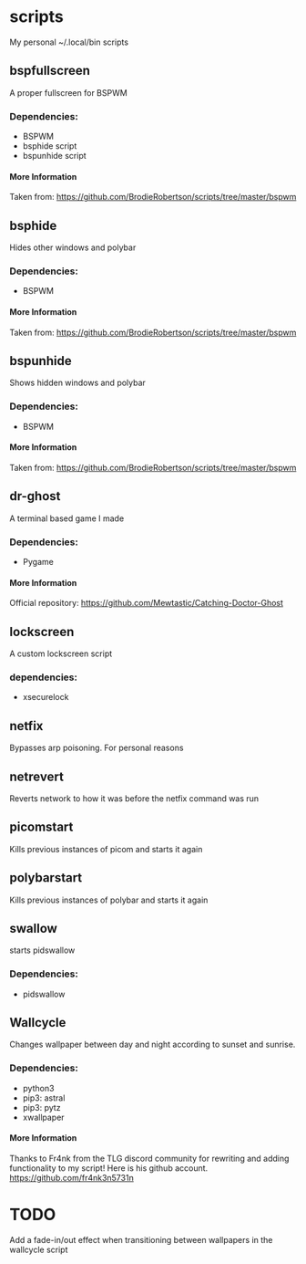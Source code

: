 # scripts
My personal ~/.local/bin scripts

## bspfullscreen
A proper fullscreen for BSPWM
### Dependencies:
*	BSPWM
*	bsphide script
*	bspunhide script
#### More Information
Taken from: https://github.com/BrodieRobertson/scripts/tree/master/bspwm

## bsphide
Hides other windows and polybar
### Dependencies:
*	BSPWM
#### More Information
Taken from: https://github.com/BrodieRobertson/scripts/tree/master/bspwm

## bspunhide
Shows hidden windows and polybar
### Dependencies:
*	BSPWM
#### More Information
Taken from: https://github.com/BrodieRobertson/scripts/tree/master/bspwm

## dr-ghost
A terminal based game I made
### Dependencies:
*	Pygame
#### More Information
Official repository: https://github.com/Mewtastic/Catching-Doctor-Ghost

## lockscreen
A custom lockscreen script
### dependencies:
*	xsecurelock

## netfix
Bypasses arp poisoning. For personal reasons

## netrevert
Reverts network to how it was before the netfix command was run

## picomstart
Kills previous instances of picom and starts it again

## polybarstart
Kills previous instances of polybar and starts it again

## swallow
starts pidswallow
### Dependencies:
*	pidswallow

## Wallcycle
Changes wallpaper between day and night according to sunset and sunrise.
### Dependencies:
*	python3
*	pip3: astral
*	pip3: pytz
*	xwallpaper
#### More Information
Thanks to Fr4nk from the TLG discord community for rewriting and adding functionality to my script!
Here is his github account. https://github.com/fr4nk3n5731n

# TODO
Add a fade-in/out effect when transitioning between wallpapers in the wallcycle script
